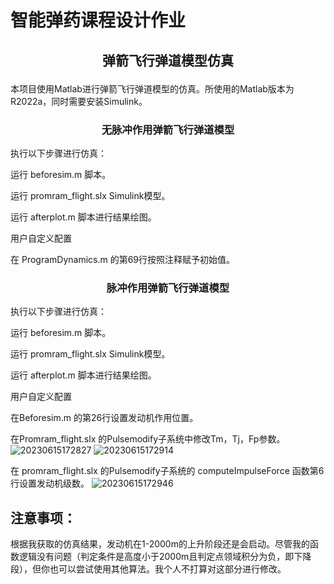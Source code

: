 # 智能弹药课程设计作业
## <p align="center">弹箭飞行弹道模型仿真</p>

本项目使用Matlab进行弹箭飞行弹道模型的仿真。所使用的Matlab版本为R2022a，同时需要安装Simulink。

### <p align="center">无脉冲作用弹箭飞行弹道模型</p>

执行以下步骤进行仿真：

运行 beforesim.m 脚本。

运行 promram_flight.slx Simulink模型。

运行 afterplot.m 脚本进行结果绘图。


用户自定义配置

在 ProgramDynamics.m 的第69行按照注释赋予初始值。

### <p align="center">脉冲作用弹箭飞行弹道模型</p>

执行以下步骤进行仿真：

运行 beforesim.m 脚本。

运行 promram_flight.slx Simulink模型。

运行 afterplot.m 脚本进行结果绘图。

用户自定义配置


在Beforesim.m 的第26行设置发动机作用位置。

在Promram_flight.slx 的Pulsemodify子系统中修改Tm，Tj，Fp参数。 
![20230615172827](https://github.com/badxinxin/pulse-modified-moudle/assets/131271278/8fc830e5-8a88-4f90-870a-8b30cada427c)
![20230615172914](https://github.com/badxinxin/pulse-modified-moudle/assets/131271278/ef416761-5b10-45e5-acb9-8d68d6b34a7a)

在 promram_flight.slx 的Pulsemodify子系统的 computeImpulseForce 函数第6行设置发动机级数。 
![20230615172946](https://github.com/badxinxin/pulse-modified-moudle/assets/131271278/e9a1008e-0d18-4ff2-bca6-0851e9518d83)

## 注意事项：

根据我获取的仿真结果，发动机在1-2000m的上升阶段还是会启动。尽管我的函数逻辑没有问题（判定条件是高度小于2000m且判定点领域积分为负，即下降段），但你也可以尝试使用其他算法。我个人不打算对这部分进行修改。
